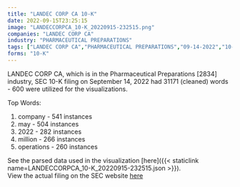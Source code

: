```yaml
---
title: "LANDEC CORP CA 10-K"
date: 2022-09-15T23:25:15
image: "LANDECCORPCA_10-K_20220915-232515.png"
companies: "LANDEC CORP CA"
industry: "PHARMACEUTICAL PREPARATIONS"
tags: ["LANDEC CORP CA","PHARMACEUTICAL PREPARATIONS","09-14-2022","10-K"]
forms: "10-K"
---
```

LANDEC CORP CA, which is in the Pharmaceutical Preparations [2834] industry, SEC 10-K filing on September 14, 2022 had 31171 (cleaned) words - 600 were utilized for the visualizations.

Top Words:
1. company - 541 instances
2. may - 504 instances
3. 2022 - 282 instances
4. million - 266 instances
5. operations - 260 instances


See the parsed data used in the visualization [here]({{< staticlink name=LANDECCORPCA_10-K_20220915-232515.json >}}).  
View the actual filing on the SEC website [here](https://www.sec.gov/Archives/edgar/data/1005286/0001005286-22-000047.txt)